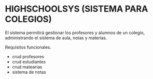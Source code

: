 # HIGHSCHOOLSYS (SISTEMA PARA COLEGIOS)

El sistema permitirá gestionar los profesores y alumnos de un colegio, administrando el sistema de aula, notas y materias.

Requisitos funcionales.

- crud profesores
- crud estudiantes
- crud matearias
- sistema de notas